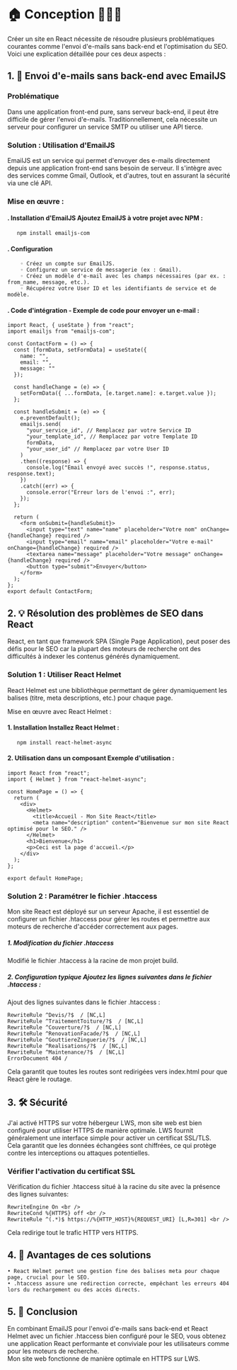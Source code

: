 # <h1>🏠 Conception 👷🏻‍♂️</h1>

Créer un site en React nécessite de résoudre plusieurs problématiques courantes comme l'envoi d'e-mails sans back-end et l'optimisation du SEO. <br>
Voici une explication détaillée pour ces deux aspects :

## 1. 📧 Envoi d'e-mails sans back-end avec EmailJS

### Problématique
Dans une application front-end pure, sans serveur back-end, il peut être difficile de gérer l'envoi d'e-mails. Traditionnellement, cela nécessite un serveur pour configurer un service SMTP ou utiliser une API tierce.

### Solution : Utilisation d'EmailJS
EmailJS est un service qui permet d'envoyer des e-mails directement depuis une application front-end sans besoin de serveur. Il s'intègre avec des services comme Gmail, Outlook, et d'autres, tout en assurant la sécurité via une clé API.

### Mise en œuvre :

####    . Installation d'EmailJS Ajoutez EmailJS à votre projet avec NPM :
       npm install emailjs-com

####    . Configuration
        ◦ Créez un compte sur EmailJS.
        ◦ Configurez un service de messagerie (ex : Gmail).
        ◦ Créez un modèle d'e-mail avec les champs nécessaires (par ex. : from_name, message, etc.).
        ◦ Récupérez votre User ID et les identifiants de service et de modèle.

####    . Code d'intégration - Exemple de code pour envoyer un e-mail :

    import React, { useState } from "react";
    import emailjs from "emailjs-com";
    
    const ContactForm = () => {
      const [formData, setFormData] = useState({
        name: "",
        email: "",
        message: ""
      });
    
      const handleChange = (e) => {
        setFormData({ ...formData, [e.target.name]: e.target.value });
      };
    
      const handleSubmit = (e) => {
        e.preventDefault();
        emailjs.send(
          "your_service_id", // Remplacez par votre Service ID
          "your_template_id", // Remplacez par votre Template ID
          formData,
          "your_user_id" // Remplacez par votre User ID
        )
        .then((response) => {
          console.log("Email envoyé avec succès !", response.status, response.text);
        })
        .catch((err) => {
          console.error("Erreur lors de l'envoi :", err);
        });
      };
    
      return (
        <form onSubmit={handleSubmit}>
          <input type="text" name="name" placeholder="Votre nom" onChange={handleChange} required />
          <input type="email" name="email" placeholder="Votre e-mail" onChange={handleChange} required />
          <textarea name="message" placeholder="Votre message" onChange={handleChange} required />
          <button type="submit">Envoyer</button>
        </form>
      );
    };
    export default ContactForm;


## 2. 💡 Résolution des problèmes de SEO dans React

React, en tant que framework SPA (Single Page Application), peut poser des défis pour le SEO car la plupart des moteurs de recherche ont des difficultés à indexer les contenus générés dynamiquement.

### Solution 1 : Utiliser React Helmet

React Helmet est une bibliothèque permettant de gérer dynamiquement les balises <head> (titre, meta descriptions, etc.) pour chaque page.

Mise en œuvre avec React Helmet :

####    1. Installation Installez React Helmet :
       npm install react-helmet-async

####    2. Utilisation dans un composant Exemple d'utilisation :

    import React from "react";
    import { Helmet } from "react-helmet-async";
    
    const HomePage = () => {
      return (
        <div>
          <Helmet>
            <title>Accueil - Mon Site React</title>
            <meta name="description" content="Bienvenue sur mon site React optimisé pour le SEO." />
          </Helmet>
          <h1>Bienvenue</h1>
          <p>Ceci est la page d'accueil.</p>
        </div>
      );
    };
    
    export default HomePage;

### Solution 2 : Paramétrer le fichier .htaccess

Mon site React est déployé sur un serveur Apache, il est essentiel de configurer un fichier .htaccess pour gérer les routes et permettre aux moteurs de recherche d'accéder correctement aux pages.

#####    1. Modification du fichier .htaccess 
Modifié le fichier .htaccess à la racine de mon projet build.

#####    2. Configuration typique Ajoutez les lignes suivantes dans le fichier .htaccess :
Ajout des lignes suivantes dans le fichier .htaccess : 

    RewriteRule ^Devis/?$  / [NC,L]
    RewriteRule ^TraitementToiture/?$  / [NC,L]
    RewriteRule ^Couverture/?$  / [NC,L]
    RewriteRule ^RenovationFacade/?$  / [NC,L]
    RewriteRule ^GouttiereZinguerie/?$  / [NC,L]
    RewriteRule ^Realisations/?$  / [NC,L]
    RewriteRule ^Maintenance/?$  / [NC,L]
    ErrorDocument 404 /

Cela garantit que toutes les routes sont redirigées vers index.html pour que React gère le routage.

## 3. 🛠️ Sécurité

J'ai activé HTTPS sur votre hébergeur LWS, mon site web est bien configuré pour utiliser HTTPS de manière optimale. LWS fournit généralement une interface simple pour activer un certificat SSL/TLS. <br>
Cela garantit que les données échangées sont chiffrées, ce qui protège contre les interceptions ou attaques potentielles.

### Vérifier l'activation du certificat SSL

Vérification du fichier .htaccess situé à la racine du site avec la présence des lignes suivantes:
 
    RewriteEngine On <br />
    RewriteCond %{HTTPS} off <br />
    RewriteRule ^(.*)$ https://%{HTTP_HOST}%{REQUEST_URI} [L,R=301] <br />

Cela redirige tout le trafic HTTP vers HTTPS.

## 4. 📝 Avantages de ces solutions
    • React Helmet permet une gestion fine des balises meta pour chaque page, crucial pour le SEO.
    • .htaccess assure une redirection correcte, empêchant les erreurs 404 lors du rechargement ou des accès directs.

## 5. 🎯 Conclusion
En combinant EmailJS pour l'envoi d'e-mails sans back-end et React Helmet avec un fichier .htaccess bien configuré pour le SEO, 
vous obtenez une application React performante et conviviale pour les utilisateurs comme pour les moteurs de recherche.<br />
Mon site web fonctionne de manière optimale en HTTPS sur LWS. 